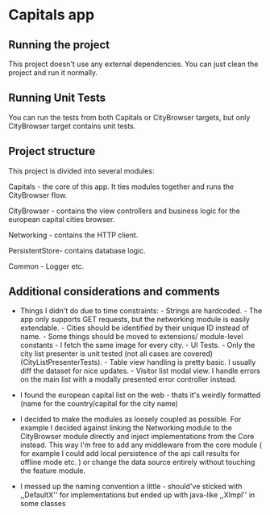 # Capitals app

## Running the project

This project doesn't use any external dependencies. You can just clean the project and run it normally.

## Running Unit Tests

You can run the tests from both Capitals or CityBrowser targets, but only CityBrowser target contains unit tests.

## Project structure

This project is divided into several modules:

Capitals - the core of this app. It ties modules together and runs the CityBrowser flow.

CityBrowser - contains the view controllers and business logic for the european capital cities browser.

Networking - contains the HTTP client. 

PersistentStore- contains database logic.

Common - Logger etc.

## Additional considerations and comments

- Things I didn't do due to time constraints:
        - Strings are hardcoded.
        - The app only supports GET requests, but the networking module is easily extendable.
        - Cities should be identified by their unique ID instead of name.
        - Some things should be moved to extensions/ module-level constants 
        - I fetch the same image for every city.
        - UI Tests. 
        - Only the city list presenter is unit tested (not all cases are covered) (CityListPresenterTests).
        - Table view handling is pretty basic. I usually diff the dataset for nice updates.
        - Visitor list modal view. I handle errors on the main list with a modally presented error controller instead.

- I found the european capital list on the web - thats it's weirdly formatted (name for the country/capital for the city name)

- I decided to make the modules as loosely coupled as possible. For example I decided against linking the Networking module to the CityBrowser module directly and inject implementations from the Core instead. This way I'm free to add any middleware from the core module ( for example I could add local persistence of the api call results for offline mode etc. ) or change the data source entirely without touching the feature module.

- I messed up the naming convention a little - should've sticked with ,,DefaultX'' for implementations but ended up with java-like ,,XImpl'' in some classes



